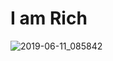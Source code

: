 # I am Rich
![2019-06-11_085842](https://user-images.githubusercontent.com/46414243/59250429-86853200-8c27-11e9-95fa-b63df8c1bcca.png)
